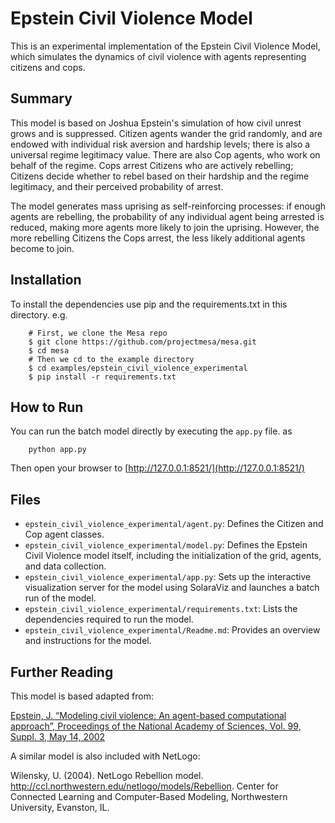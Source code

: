 # Epstein Civil Violence Model

This is an experimental implementation of the Epstein Civil Violence Model, which simulates the dynamics of civil violence with agents representing citizens and cops.


## Summary

This model is based on Joshua Epstein's simulation of how civil unrest grows and is suppressed. Citizen agents wander the grid randomly, and are endowed with individual risk aversion and hardship levels; there is also a universal regime legitimacy value. There are also Cop agents, who work on behalf of the regime. Cops arrest Citizens who are actively rebelling; Citizens decide whether to rebel based on their hardship and the regime legitimacy, and their perceived probability of arrest.

The model generates mass uprising as self-reinforcing processes: if enough agents are rebelling, the probability of any individual agent being arrested is reduced, making more agents more likely to join the uprising. However, the more rebelling Citizens the Cops arrest, the less likely additional agents become to join.

## Installation

To install the dependencies use pip and the requirements.txt in this directory. e.g.

```
    # First, we clone the Mesa repo
    $ git clone https://github.com/projectmesa/mesa.git
    $ cd mesa
    # Then we cd to the example directory
    $ cd examples/epstein_civil_violence_experimental
    $ pip install -r requirements.txt
```

## How to Run

You can run the batch model directly by executing the `app.py` file. as 

```
    python app.py
```

Then open your browser to [http://127.0.0.1:8521/](http://127.0.0.1:8521/)

## Files

* `epstein_civil_violence_experimental/agent.py`: Defines the Citizen and Cop agent classes.
* `epstein_civil_violence_experimental/model.py`: Defines the Epstein Civil Violence model itself, including the initialization of the grid, agents, and data collection.
* `epstein_civil_violence_experimental/app.py`: Sets up the interactive visualization server for the model using SolaraViz and launches a batch run of the model.
* `epstein_civil_violence_experimental/requirements.txt`: Lists the dependencies required to run the model.
* `epstein_civil_violence_experimental/Readme.md`: Provides an overview and instructions for the model.

## Further Reading

This model is based adapted from:

[Epstein, J. “Modeling civil violence: An agent-based computational approach”, Proceedings of the National Academy of Sciences, Vol. 99, Suppl. 3, May 14, 2002](http://www.pnas.org/content/99/suppl.3/7243.short)

A similar model is also included with NetLogo:

Wilensky, U. (2004). NetLogo Rebellion model. http://ccl.northwestern.edu/netlogo/models/Rebellion. Center for Connected Learning and Computer-Based Modeling, Northwestern University, Evanston, IL.
